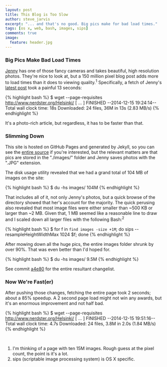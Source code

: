 ```yaml
---
layout: post
title: This Blog is Too Slow
author: steve_jarvis
excerpt: "... and that's no good. Big pics make for bad load times."
tags: [os x, web, bash, images, sips]
comments: true
image:
  feature: header.jpg
---
```


### Big Pics Make Bad Load Times

[Jenny](http://www.nerdster.org/jenny-jarvis/) has one of those fancy
cameras and takes beautiful, high resolution photos. They're nice to
look at, but a 150 million pixel blog post adds more to load times than it does
to viewing quality.<sup>1</sup> Specifically, a fetch of Jenny's
[latest post](http://www.nerdster.org/Helsinki/) took a painful 13 seconds:

{% highlight bash %}
$ wget --page-requisites http://www.nerdster.org/Helsinki/
[ ... ]
FINISHED --2014-12-15 19:24:14--
Total wall clock time: 18s
Downloaded: 24 files, 36M in 13s (2.83 MB/s)
{% endhighlight %}

It's a photo-rich article, but regardless, it has to be faster than that.

### Slimming Down

This site is hosted on GitHub Pages and generated by Jekyll, so you can see the
[entire source](https://github.com/stevejarvis/stevejarvis.github.io) if you're
interested, but the relevant matters are that pics are stored in the
"./images/" folder and Jenny saves photos with the ".JPG" extension.

The disk usage utility revealed that we had a grand total of 104 MB of images
on the site:

{% highlight bash %}
$ du -hs images/
104M
{% endhighlight %}

That includes all of it, not only Jenny's photos, but a quick
browse of the directory showed that her's account for the majority.
The quick perusing also revealed that most image files were either smaller than
~500 KB or larger than ~2 MB. Given that, 1 MB seemed like a reasonable line to
draw and I scaled down all larger files with the following Bash:<sup>2</sup>

{% highlight bash %}
$ for f in `find images -size +1M`; do sips --resampleHeightWidthMax 1024 $f; done
{% endhighlight %}

After mowing down all the huge pics, the entire images folder shrunk by over
90%. That was even better than I'd hoped for.

{% highlight bash %}
$ du -hs images/
9.5M
{% endhighlight %}

See commit
[a4e80](https://github.com/stevejarvis/stevejarvis.github.io/commit/a4e8010cbcd66fb61ac3dcf24e4355c75a167b81)
for the entire resultant changelist.

### Now We're Fast(er)

After pushing those changes, fetching the entire page took 2 seconds; about a
85% speedup. A 2 second page load might not win any awards, but it's an enormous
improvement and not half bad.

{% highlight bash %}
$ wget --page-requisites http://www.nerdster.org/Helsinki/
[ ... ]
FINISHED --2014-12-15 19:51:16--
Total wall clock time: 4.7s
Downloaded: 24 files, 3.8M in 2.0s (1.84 MB/s)
{% endhighlight %}

<br>

1. I'm thinking of a page with ten 15M images. Rough guess at the pixel
count, the point is it's a lot.
2. sips (scriptable image processing system) is OS X specific.
